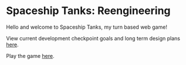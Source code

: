 # Spaceship Tanks: Reengineering  

Hello and welcome to Spaceship Tanks, my turn based web game!  

View current development checkpoint goals and long term design plans [here](https://docs.google.com/document/d/1TEw6CzAde2VCFwxgVFuDKXhTJUOJbG-bqeQpIXw_f6o/edit?usp=sharing).  

Play the game [here](http://18praveenb.github.io/spaceshiptanks/).
